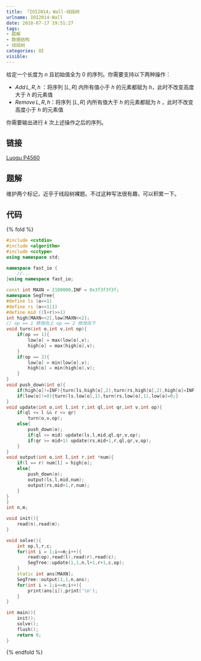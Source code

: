 ```yaml
---
title: 「IOI2014」Wall-线段树
urlname: IOI2014-Wall
date: 2018-07-17 19:51:27
tags:
- 题解
- 数据结构
- 线段树
categories: OI
visible:
---
```


给定一个长度为 $n$ 且初始值全为 $0$ 的序列。你需要支持以下两种操作：

+ $Add\, L, R, h$ ：将序列 $[L, R]$ 内所有值小于 $h$ 的元素都赋为 $h$，此时不改变高度大于 $h$ 的元素值
+ $Remove\, L, R, h$：将序列 $[L, R]$ 内所有值大于 $h$ 的元素都赋为 $h$ ，此时不改变高度小于 $h$ 的元素值

你需要输出进行 $k$ 次上述操作之后的序列。

<!-- more -->

## 链接

[Luogu P4560](https://www.luogu.org/problemnew/show/P4560)

## 题解

维护两个标记，近乎于线段树裸题。不过这种写法很有趣，可以积累一下。

## 代码

{% fold %}
```cpp
#include <cstdio>
#include <algorithm>
#include <cctype>
using namespace std;

namespace fast_io {
    //...
}using namespace fast_io;

const int MAXN = 2100000,INF = 0x3f3f3f3f;
namespace SegTree{
#define ls (o<<1)
#define rs (o<<1|1)
#define mid ((l+r)>>1)
int high[MAXN<<2],low[MAXN<<2];
// op == 1 修改向上 op == 2 修改向下
void turn(int o,int v,int op){
    if(op == 1){
        low[o] = max(low[o],v);
        high[o] = max(high[o],v);
    }
    if(op == 2){
        low[o] = min(low[o],v);
        high[o] = min(high[o],v);
    }
}
void push_down(int o){
    if(high[o]!=INF){turn(ls,high[o],2),turn(rs,high[o],2),high[o]=INF;}
    if(low[o]!=0){turn(ls,low[o],1),turn(rs,low[o],1),low[o]=0;}
}
void update(int o,int l,int r,int ql,int qr,int v,int op){
    if(ql <= l && r <= qr)
        turn(o,v,op);
    else{
        push_down(o);
        if(ql <= mid) update(ls,l,mid,ql,qr,v,op);
        if(qr >= mid+1) update(rs,mid+1,r,ql,qr,v,op);
    }
}
void output(int o,int l,int r,int *num){
    if(l == r) num[l] = high[o];
    else{
        push_down(o);
        output(ls,l,mid,num);
        output(rs,mid+1,r,num);
    }
}
}
int n,m;

void init(){
    read(n),read(m);
}

void solve(){
    int op,l,r,c;
    for(int i = 1;i<=m;i++){
        read(op),read(l),read(r),read(c);
        SegTree::update(1,1,n,l+1,r+1,c,op);
    }
    static int ans[MAXN];
    SegTree::output(1,1,n,ans);
    for(int i = 1;i<=n;i++){
        print(ans[i]),print('\n');
    }
}

int main(){
    init();
    solve();
    flush();
    return 0;
}
```
{% endfold %}
